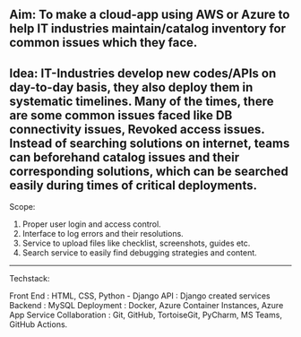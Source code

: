 Aim: 
To make a cloud-app using AWS or Azure to help IT industries maintain/catalog inventory for common issues which they face.
-----------------------------------------------------------------------------------------------------------------------------
Idea: 
IT-Industries develop new codes/APIs on day-to-day basis, they also deploy them in systematic timelines.
Many of the times, there are some common issues faced like DB connectivity issues, Revoked access issues.
Instead of searching solutions on internet, teams can beforehand catalog issues and their corresponding
solutions, which can be searched easily during times of critical deployments.
-----------------------------------------------------------------------------------------------------------------------------
Scope: 
1. Proper user login and access control.
2. Interface to log errors and their resolutions.
3. Service to upload files like checklist, screenshots, guides etc.
4. Search service to easily find debugging strategies and content.
-----------------------------------------------------------------------------------------------------------------------------

Techstack:

Front End : HTML, CSS, Python - Django
API : Django created services
Backend : MySQL
Deployment : Docker, Azure Container Instances, Azure App Service
Collaboration : Git, GitHub, TortoiseGit, PyCharm, MS Teams, GitHub Actions.